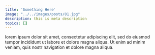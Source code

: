 ```yaml
---
title: 'Something Here'
image: "../../images/posts/01.jpg"
description: this is meta description
topics: []
---
```


lorem ipsum dolor sit amet, consectetur adipiscing elit, sed do eiusmod tempor incididunt ut labore et dolore magna aliqua. Ut enim ad minim veniam, quis nostr navigation et dolore magna aliqua.
